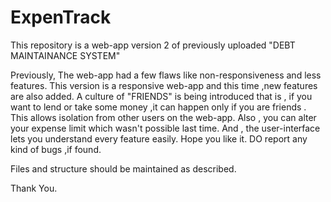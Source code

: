 # ExpenTrack
This repository is a web-app version 2 of previously uploaded "DEBT MAINTAINANCE SYSTEM"

Previously, The web-app had a few flaws like non-responsiveness and less features.
This version is a responsive web-app and this time ,new features are also added.
A culture of "FRIENDS" is being introduced that is , if you want to lend or take some money ,it can happen only
 if you are friends . This allows isolation from other users on the web-app.
 Also , you can alter your expense limit which wasn't possible last time.
 And , the user-interface lets you understand every feature easily.
 Hope you like it.
 DO report any kind of bugs ,if found.
 
 Files and structure should be maintained as described.
 
 Thank You.
